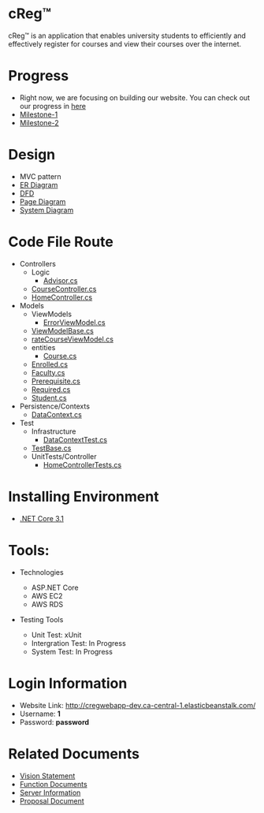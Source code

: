 # cReg™
cReg™ is an application that enables university students to efficiently and effectively register for courses and view their courses over the internet.

# Progress
- Right now, we are focusing on building our website. You can check out our progress in [here](https://github.com/MQuizzle/Gr8Group/projects/1)
- [Milestone-1](https://github.com/MQuizzle/Gr8Group/milestone/1)
- [Milestone-2](https://github.com/MQuizzle/Gr8Group/milestone/2)

# Design
- MVC pattern
- [ER Diagram](https://github.com/MQuizzle/Gr8Group/blob/master/Documents/entity%20diagram.PNG)
- [DFD](https://github.com/MQuizzle/Gr8Group/blob/master/Documents/DFD.png)
- [Page Diagram](https://github.com/MQuizzle/Gr8Group/blob/master/Documents/page_diagram.png)
- [System Diagram](https://github.com/MQuizzle/Gr8Group/blob/master/Documents/system_diagram.png)

# Code File Route
- Controllers
     - Logic
         - [Advisor.cs](https://github.com/MQuizzle/Gr8Group/blob/master/Controllers/Logic/Advisor.cs)
     - [CourseController.cs](https://github.com/MQuizzle/Gr8Group/blob/master/Controllers/CourseController.cs)
     - [HomeController.cs](https://github.com/MQuizzle/Gr8Group/blob/master/Controllers/HomeController.cs)
- Models
     - ViewModels
         - [ErrorViewModel.cs](https://github.com/MQuizzle/Gr8Group/blob/master/Models/ViewModels/ErrorViewModel.cs)
	 - [ViewModelBase.cs](https://github.com/MQuizzle/Gr8Group/blob/master/Models/ViewModels/ViewModelBase.cs)
	 - [rateCourseViewModel.cs](https://github.com/MQuizzle/Gr8Group/blob/master/Models/ViewModels/rateCourseViewModel.cs)
     - entities
         - [Course.cs](https://github.com/MQuizzle/Gr8Group/blob/master/Models/entities/Course.cs)
	 - [Enrolled.cs](https://github.com/MQuizzle/Gr8Group/blob/master/Models/entities/Enrolled.cs)
	 - [Faculty.cs](https://github.com/MQuizzle/Gr8Group/blob/master/Models/entities/Faculty.cs)
	 - [Prerequisite.cs](https://github.com/MQuizzle/Gr8Group/blob/master/Models/entities/Prerequisite.cs)
	 - [Required.cs](https://github.com/MQuizzle/Gr8Group/blob/master/Models/entities/Required.cs)
	 - [Student.cs](https://github.com/MQuizzle/Gr8Group/blob/master/Models/entities/Student.cs)
- Persistence/Contexts
     - [DataContext.cs](https://github.com/MQuizzle/Gr8Group/blob/master/Persistence/Contexts/DataContext.cs)
- Test
     - Infrastructure
         - [DataContextTest.cs](https://github.com/MQuizzle/Gr8Group/blob/master/Tests/Infrastructure/DataContextTest.cs)
	 - [TestBase.cs](https://github.com/MQuizzle/Gr8Group/blob/master/Tests/Infrastructure/TestBase.cs)
     - UnitTests/Controller
         - [HomeControllerTests.cs](https://github.com/MQuizzle/Gr8Group/blob/master/Tests/UnitTests/Controller/HomeControllerTests.cs)
	 
  
# Installing Environment
- [.NET Core 3.1](https://dotnet.microsoft.com/download)

# Tools:
- Technologies
  - ASP.NET Core
  - AWS EC2
  - AWS RDS
  
- Testing Tools
  - Unit Test: xUnit
  - Intergration Test: In Progress
  - System Test: In Progress

# Login Information
- Website Link: http://cregwebapp-dev.ca-central-1.elasticbeanstalk.com/
- Username: **1**  
- Password: **password**
  
# Related Documents
- [Vision Statement](https://github.com/MQuizzle/Gr8Group/blob/master/Documents/Vision-Statement.md)
- [Function Documents](https://github.com/MQuizzle/Gr8Group/blob/master/Documents/FunctionDoc.md)
- [Server Information](https://github.com/MQuizzle/Gr8Group/blob/master/Documents/Server-README.md)
- [Proposal Document](https://github.com/MQuizzle/Gr8Group/blob/master/Documents/Proposal%20Document.pdf)
